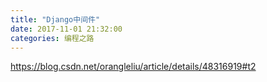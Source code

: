 ```yaml
---
title: "Django中间件"
date: 2017-11-01 21:32:00
categories: 编程之路
---
```




https://blog.csdn.net/orangleliu/article/details/48316919#t2